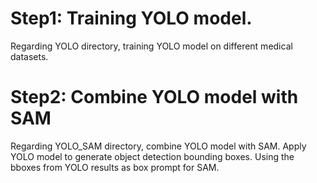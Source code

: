 # Step1: Training YOLO model.
Regarding YOLO directory, training YOLO model on different medical datasets.

# Step2: Combine YOLO model with SAM
Regarding YOLO_SAM directory, combine YOLO model with SAM. Apply YOLO model to generate object detection bounding boxes. Using the bboxes from YOLO results as box prompt for SAM.



